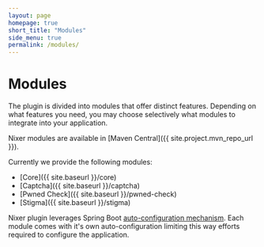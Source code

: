 ```yaml
---
layout: page
homepage: true
short_title: "Modules"
side_menu: true
permalink: /modules/
---
```


# Modules

The plugin is divided into modules that offer distinct features. 
Depending on what features you need, you may choose selectively what modules to integrate into your application.

Nixer modules are available in [Maven Central]({{ site.project.mvn_repo_url }}).

Currently we provide the following modules:

- [Core]({{ site.baseurl }}/core)
- [Captcha]({{ site.baseurl }}/captcha)
- [Pwned Check]({{ site.baseurl }}/pwned-check)
- [Stigma]({{ site.baseurl }}/stigma)

Nixer plugin leverages Spring Boot 
[auto-configuration mechanism](https://docs.spring.io/spring-boot/docs/current/reference/html/using-spring-boot.html#using-boot-auto-configuration).
Each module comes with it's own auto-configuration limiting this way efforts required to configure the application.  
